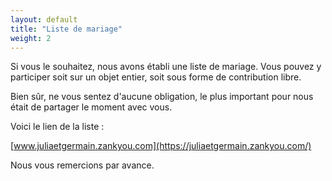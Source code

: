```yaml
---
layout: default
title: "Liste de mariage"
weight: 2
---
```


Si vous le souhaitez, nous avons établi une liste de mariage. Vous pouvez y participer soit sur un objet entier, soit sous forme de contribution libre.

Bien sûr, ne vous sentez d'aucune obligation, le plus important pour nous était de partager le moment avec vous.

Voici le lien de la liste :  

[www.juliaetgermain.zankyou.com](https://juliaetgermain.zankyou.com/)


Nous vous remercions par avance.
